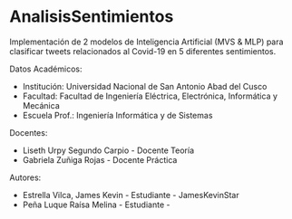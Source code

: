 # AnalisisSentimientos
Implementación de 2 modelos de Inteligencia Artificial (MVS &amp; MLP) para clasificar tweets relacionados al Covid-19 en 5 diferentes sentimientos.

Datos Académicos:
  - Institución: Universidad Nacional de San Antonio Abad del Cusco
  - Facultad: Facultad de Ingeniería Eléctrica, Electrónica, Informática y Mecánica
  - Escuela Prof.: Ingeniería Informática y de Sistemas
  
Docentes:
  - Liseth Urpy Segundo Carpio - Docente Teoría
  - Gabriela Zuñiga Rojas - Docente Práctica
  
Autores:
  - Estrella Vilca, James Kevin - Estudiante - JamesKevinStar
  - Peña Luque Raísa Melina - Estudiante - 
